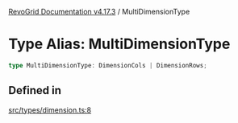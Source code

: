 [RevoGrid Documentation v4.17.3](README.md) / MultiDimensionType

# Type Alias: MultiDimensionType

```ts
type MultiDimensionType: DimensionCols | DimensionRows;
```

## Defined in

[src/types/dimension.ts:8](https://github.com/revolist/revogrid/blob/2ad9a56a428342a01bbb7a115a581a401dbe3fef/src/types/dimension.ts#L8)
